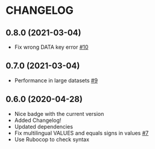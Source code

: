 # CHANGELOG

## 0.8.0 (2021-03-04)

- Fix wrong DATA key error [#10](https://github.com/PopulateTools/ruby_px/pull/10)

## 0.7.0 (2021-03-04)

- Performance in large datasets [#9](https://github.com/PopulateTools/ruby_px/pull/9)

## 0.6.0 (2020-04-28)

- Nice badge with the current version
- Added Changelog!
- Updated dependencies
- Fix multilingual VALUES and equals signs in values [#7](https://github.com/PopulateTools/ruby_px/pull/7)
- Use Rubocop to check syntax

